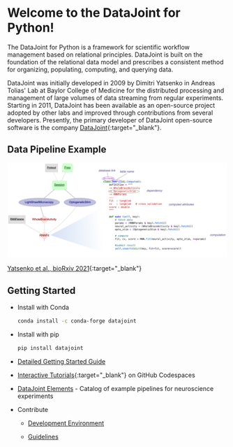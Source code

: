 # Welcome to the DataJoint for Python!

The DataJoint for Python is a framework for scientific workflow management based on 
relational principles. DataJoint is built on the foundation of the relational data 
model and prescribes a consistent method for organizing, populating, computing, and 
querying data.

DataJoint was initially developed in 2009 by Dimitri Yatsenko in Andreas Tolias' Lab at 
Baylor College of Medicine for the distributed processing and management of large 
volumes of data streaming from regular experiments. Starting in 2011, DataJoint has 
been available as an open-source project adopted by other labs and improved through 
contributions from several developers.
Presently, the primary developer of DataJoint open-source software is the company [DataJoint](https://datajoint.com){:target="_blank"}.

## Data Pipeline Example

![pipeline](https://raw.githubusercontent.com/datajoint/datajoint-python/master/images/pipeline.png)

[Yatsenko et al., bioRxiv 2021](https://doi.org/10.1101/2021.03.30.437358){:target="_blank"}

## Getting Started

- Install with Conda

     ```bash
     conda install -c conda-forge datajoint
     ```

- Install with pip

     ```bash
     pip install datajoint
     ```

- [Detailed Getting Started Guide](./getting-started)

- [Interactive Tutorials](https://github.com/datajoint/datajoint-tutorials){:target="_blank"} on GitHub Codespaces

- [DataJoint Elements](https://datajoint.com/docs/elements/) - Catalog of example pipelines for neuroscience experiments

- Contribute
  - [Development Environment](./develop)

  - [Guidelines](https://datajoint.com/docs/community/contribute/)
